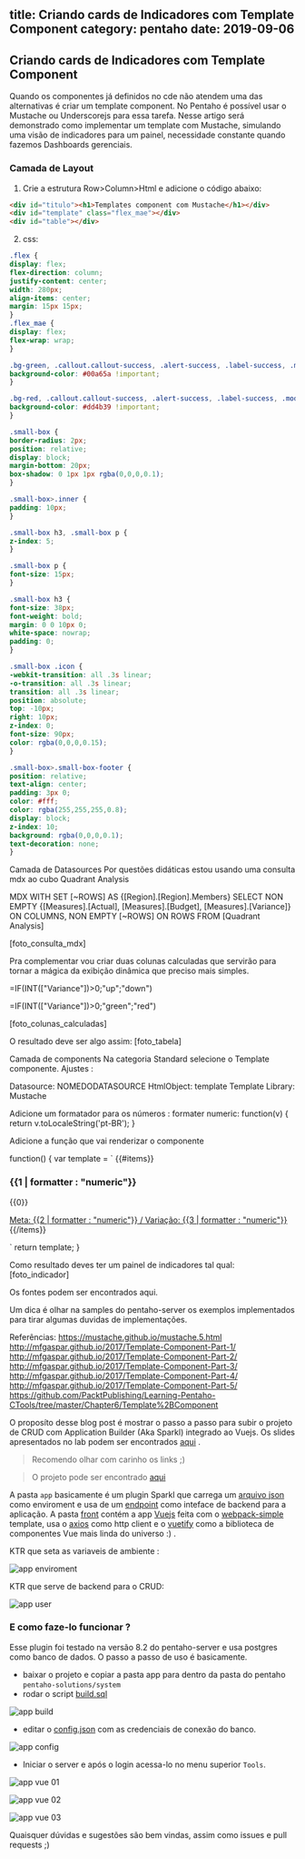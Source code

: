 title: Criando cards de Indicadores com Template Component
category: pentaho
date: 2019-09-06
------------------------------------

## Criando cards de Indicadores com Template Component

Quando os componentes já definidos no cde não atendem uma das alternativas é criar um template component. No Pentaho é possível usar o Mustache  ou Underscorejs para essa tarefa.  Nesse artigo será demonstrado como implementar um template com Mustache, simulando uma visão de indicadores para um painel, necessidade constante quando fazemos Dashboards gerenciais.

### Camada de Layout

1. Crie a estrutura Row>Column>Html e adicione o código abaixo:
```html
<div id="titulo"><h1>Templates component com Mustache</h1></div>
<div id="template" class="flex_mae"></div>
<div id="table"></div> 
```

2. css:

```css
.flex {
display: flex;
flex-direction: column;
justify-content: center;
width: 280px;
align-items: center;
margin: 15px 15px;
}
.flex_mae {
display: flex;
flex-wrap: wrap;
} 

.bg-green, .callout.callout-success, .alert-success, .label-success, .modal-success .modal-body {
background-color: #00a65a !important;
} 

.bg-red, .callout.callout-success, .alert-success, .label-success, .modal-success .modal-body {
background-color: #dd4b39 !important;
} 

.small-box {
border-radius: 2px;
position: relative;
display: block;
margin-bottom: 20px;
box-shadow: 0 1px 1px rgba(0,0,0,0.1);
}

.small-box>.inner {
padding: 10px;
}

.small-box h3, .small-box p {
z-index: 5;
}

.small-box p {
font-size: 15px;
}

.small-box h3 {
font-size: 38px;
font-weight: bold;
margin: 0 0 10px 0;
white-space: nowrap;
padding: 0;
}

.small-box .icon {
-webkit-transition: all .3s linear;
-o-transition: all .3s linear;
transition: all .3s linear;
position: absolute;
top: -10px;
right: 10px;
z-index: 0;
font-size: 90px;
color: rgba(0,0,0,0.15);
}

.small-box>.small-box-footer {
position: relative;
text-align: center;
padding: 3px 0;
color: #fff;
color: rgba(255,255,255,0.8);
display: block;
z-index: 10;
background: rgba(0,0,0,0.1);
text-decoration: none;
} 
```

Camada de Datasources
Por questões didáticas estou usando uma consulta mdx ao cubo Quadrant Analysis

MDX
WITH
SET [~ROWS] AS
{[Region].[Region].Members}
SELECT
NON EMPTY {[Measures].[Actual], [Measures].[Budget], [Measures].[Variance]} ON COLUMNS,
NON EMPTY [~ROWS] ON ROWS
FROM [Quadrant Analysis]

[foto_consulta_mdx]

Pra complementar vou criar duas colunas calculadas que servirão para tornar a mágica da exibição dinâmica que preciso mais simples.

=IF(INT(["Variance"])>0;"up";"down")

=IF(INT(["Variance"])>0;"green";"red")

[foto_colunas_calculadas]

O resultado deve ser algo assim: 
[foto_tabela]


Camada de components
Na categoria Standard selecione o Template componente.
Ajustes : 

Datasource: 	NOMEDODATASOURCE
HtmlObject:	
template
Template Library:	Mustache

Adicione um formatador para os números : 
formater
numeric: 
function(v) { 
return v.toLocaleString('pt-BR'); 
}

Adicione a função que vai renderizar o componente

function() {
var template = `
{{#items}} 
<div class="small-box bg-{{5}} flex">
<div class="inner">
<h3>{{1 | formatter : "numeric"}}</h3>
<p>{{0}}</p>
</div>
<div class="icon">
<i class="fa fa-arrow-circle-o-{{4}}"></i>
</div>
<a href="#" class="small-box-footer">Meta: {{2 | formatter : "numeric"}} / Variação: {{3 | formatter : "numeric"}} 
<i class="fa fa-arrow-circle-right"></i>
</a>
</div> 
{{/items}}

`
return template;
} 

Como resultado deves ter um painel de indicadores tal qual: 
[foto_indicador]


Os fontes podem ser encontrados aqui.

Um dica é olhar na samples do pentaho-server os exemplos implementados para tirar algumas duvidas de implementações.



Referências:
https://mustache.github.io/mustache.5.html
http://mfgaspar.github.io/2017/Template-Component-Part-1/
http://mfgaspar.github.io/2017/Template-Component-Part-2/
http://mfgaspar.github.io/2017/Template-Component-Part-3/
http://mfgaspar.github.io/2017/Template-Component-Part-4/
http://mfgaspar.github.io/2017/Template-Component-Part-5/
https://github.com/PacktPublishing/Learning-Pentaho-CTools/tree/master/Chapter6/Template%2BComponent



O proposíto desse blog post é mostrar o passo a passo para subir o projeto de CRUD com Application Builder (Aka Sparkl) integrado ao Vuejs. Os slides apresentados no lab podem ser encontrados [aqui](
https://docs.google.com/presentation/d/1BZ2OO0Pf7iOrJk3JN0vS0XdbtZfs8rzCBobZgfyhVyQ/edit?usp=sharing) .

> Recomendo olhar com carinho os links ;) 

> O projeto pode ser encontrado [aqui](https://github.com/alexssandroos/pentahoday2019)

A pasta `app` basicamente é um plugin Sparkl que carrega um [arquivo json](https://github.com/alexssandroos/pentahoday2019/blob/master/app/resources/config/config.json) como enviroment e usa de um [endpoint](https://github.com/alexssandroos/pentahoday2019/blob/master/app/endpoints/kettle/user.ktr) como inteface de backend para a aplicação. A pasta [front](https://github.com/alexssandroos/pentahoday2019/tree/master/app/front) contém a app [Vuejs](https://vuejs.org) feita com o [webpack-simple](https://github.com/vuejs-templates/webpack-simple) template, usa o [axios](https://github.com/axios/axios) como http client e o [vuetify](https://vuetifyjs.com/en/) como a biblioteca de componentes Vue mais linda do universo :) .

KTR que seta as variaveis de ambiente : 

![app enviroment](./userdata/images/appvue_enviroment.png)

KTR que serve de backend para o CRUD: 

![app user ](./userdata/images/appvue_user_ktr.png)

### E como faze-lo funcionar ? 

Esse plugin foi testado na versão 8.2 do pentaho-server e usa postgres como banco de dados. O passo a passo de uso é basicamente.

- baixar o projeto e copiar a pasta app para dentro da pasta do pentaho `pentaho-solutions/system` 
- rodar o script [build.sql](https://github.com/alexssandroos/pentahoday2019/blob/master/app/resources/config/build.sql)

![app build](./userdata/images/appvue_build.png)

- editar o [config.json](https://github.com/alexssandroos/pentahoday2019/blob/master/app/resources/config/config.json) com as credenciais de conexão do banco.

![app config](./userdata/images/appvue_config.png)

- Iniciar o server e após o login acessa-lo no menu superior `Tools`.

![app vue 01](./userdata/images/appvue_01.png)

![app vue 02](./userdata/images/appvue_02.png)

![app vue 03](./userdata/images/appvue_03.png)


Quaisquer dúvidas e sugestões são bem vindas, assim como issues e pull requests ;)
